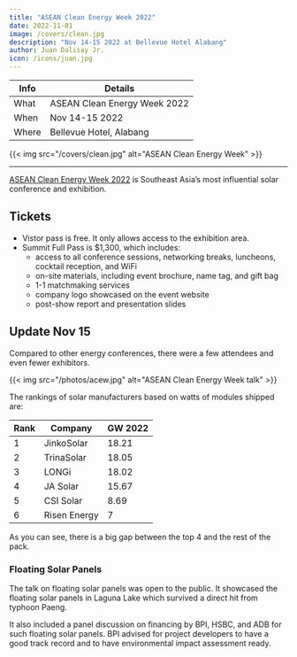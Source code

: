 ```yaml
---
title: "ASEAN Clean Energy Week 2022"
date: 2022-11-01
image: /covers/clean.jpg
description: "Nov 14-15 2022 at Bellevue Hotel Alabang"
author: Juan Dalisay Jr.
icon: /icons/juan.jpg
---
```



Info | Details 
--- | ---
What | ASEAN Clean Energy Week 2022
When | Nov 14-15 2022
Where | Bellevue Hotel, Alabang

{{< img src="/covers/clean.jpg" alt="ASEAN Clean Energy Week" >}}

---

[ASEAN Clean Energy Week 2022](https://www.aseancleanenergyweek.com/) is Southeast Asia’s most influential solar conference and exhibition.


## Tickets

- Vistor pass is free. It only allows access to the exhibition area. 
- Summit Full Pass is $1,300, which includes:
  - access to all conference sessions, networking breaks, luncheons, cocktail reception, and WiFi
  - on-site materials, including event brochure, name tag, and gift bag
  - 1-1 matchmaking services
  - company logo showcased on the event website
  - post-show report and presentation slides

  
## Update Nov 15

Compared to other energy conferences, there were a few attendees and even fewer exhibitors. 

{{< img src="/photos/acew.jpg" alt="ASEAN Clean Energy Week talk" >}}

The rankings of solar manufacturers based on watts of modules shipped are:

Rank |  Company | GW 2022
--- | --- | --- 
1 | JinkoSolar | 18.21
2 | TrinaSolar | 18.05
3 | LONGi | 18.02
4 | JA Solar | 15.67
5 | CSI Solar | 8.69
6 | Risen Energy | 7

As you can see, there is a big gap between the top 4 and the rest of the pack. 


### Floating Solar Panels

The talk on floating solar panels was open to the public. It showcased the floating solar panels in Laguna Lake which survived a direct hit from typhoon Paeng. 

It also included a panel discussion on financing by BPI, HSBC, and ADB for such floating solar panels. BPI advised for project developers to have a good track record and to have environmental impact assessment ready. 

